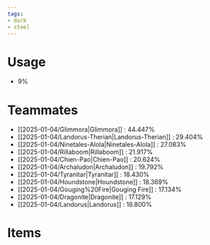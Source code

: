 ```yaml
---
tags:
- dark
- steel
---
```

# Usage
- 9%
# Teammates
- [[2025-01-04/Glimmora|Glimmora]] : 44.447%
- [[2025-01-04/Landorus-Therian|Landorus-Therian]] : 29.404%
- [[2025-01-04/Ninetales-Alola|Ninetales-Alola]] : 27.083%
- [[2025-01-04/Rillaboom|Rillaboom]] : 21.917%
- [[2025-01-04/Chien-Pao|Chien-Pao]] : 20.624%
- [[2025-01-04/Archaludon|Archaludon]] : 19.792%
- [[2025-01-04/Tyranitar|Tyranitar]] : 18.430%
- [[2025-01-04/Houndstone|Houndstone]] : 18.369%
- [[2025-01-04/Gouging%20Fire|Gouging Fire]] : 17.134%
- [[2025-01-04/Dragonite|Dragonite]] : 17.129%
- [[2025-01-04/Landorus|Landorus]] : 16.800%
# Items